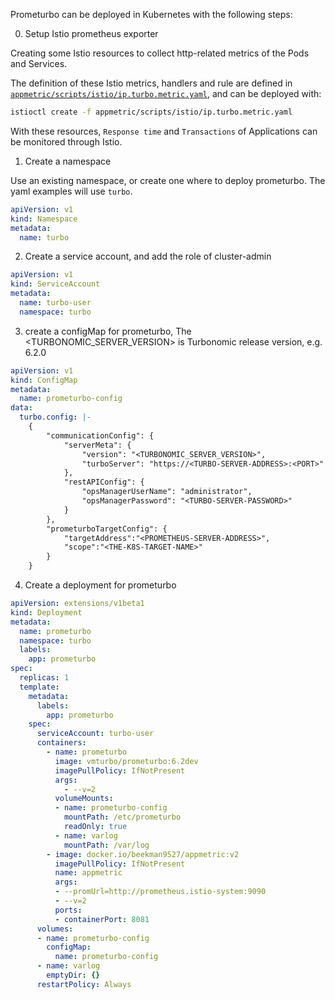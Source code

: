 
Prometurbo can be deployed in Kubernetes with the following steps:

0. Setup Istio prometheus exporter

Creating some Istio resources to collect  http-related metrics of the Pods and Services. 

The definition of these Istio metrics, handlers and rule are defined in [`appmetric/scripts/istio/ip.turbo.metric.yaml`](../appmetric/scripts/istio/ip.turbo.metric.yaml), and can be deployed with:

```bash
istioctl create -f appmetric/scripts/istio/ip.turbo.metric.yaml
```
 
 With these resources, `Response time` and `Transactions` of Applications can be monitored through Istio.
 

1. Create a namespace

Use an existing namespace, or create one where to deploy prometurbo. The yaml examples will use `turbo`.

```yaml
apiVersion: v1
kind: Namespace
metadata:
  name: turbo 
```

2. Create a service account, and add the role of cluster-admin
```yaml
apiVersion: v1
kind: ServiceAccount
metadata:
  name: turbo-user
  namespace: turbo
```

3. create a configMap for prometurbo, The <TURBONOMIC_SERVER_VERSION> is Turbonomic release version, e.g. 6.2.0
```yaml
apiVersion: v1
kind: ConfigMap
metadata:
  name: prometurbo-config
data:
  turbo.config: |-
    {
        "communicationConfig": {
            "serverMeta": {
                "version": "<TURBONOMIC_SERVER_VERSION>",
                "turboServer": "https://<TURBO-SERVER-ADDRESS>:<PORT>"
            },
            "restAPIConfig": {
                "opsManagerUserName": "administrator",
                "opsManagerPassword": "<TURBO-SERVER-PASSWORD>"
            }
        },
        "prometurboTargetConfig": {
            "targetAddress":"<PROMETHEUS-SERVER-ADDRESS>",
            "scope":"<THE-K8S-TARGET-NAME>"
        }
    }
```


4. Create a deployment for prometurbo
```yaml
apiVersion: extensions/v1beta1
kind: Deployment
metadata:
  name: prometurbo
  namespace: turbo
  labels:
    app: prometurbo
spec:
  replicas: 1
  template:
    metadata:
      labels:
        app: prometurbo
    spec:
      serviceAccount: turbo-user
      containers:
        - name: prometurbo
          image: vmturbo/prometurbo:6.2dev
          imagePullPolicy: IfNotPresent
          args:
            - --v=2
          volumeMounts:
          - name: prometurbo-config
            mountPath: /etc/prometurbo
            readOnly: true
          - name: varlog
            mountPath: /var/log
        - image: docker.io/beekman9527/appmetric:v2
          imagePullPolicy: IfNotPresent
          name: appmetric
          args:
          - --promUrl=http://prometheus.istio-system:9090
          - --v=2
          ports:
          - containerPort: 8081
      volumes:
      - name: prometurbo-config
        configMap: 
          name: prometurbo-config
      - name: varlog
        emptyDir: {}
      restartPolicy: Always
```

